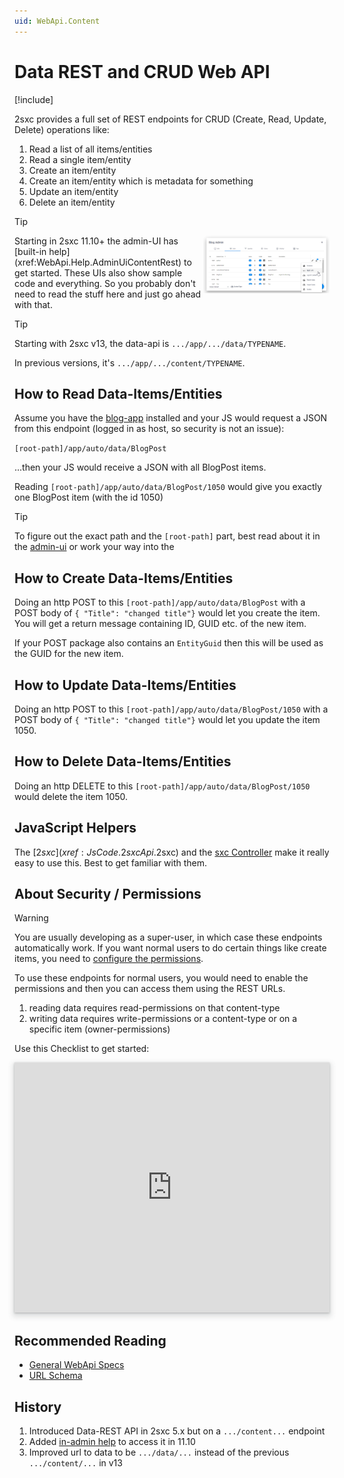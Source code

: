 ```yaml
---
uid: WebApi.Content
---
```


# Data REST and CRUD Web API

[!include[](~/basics/stack/_shared-float-summary.md)]
<style>
  .context-box-summary .browser-interact,
  .context-box-summary .process-headless { visibility: visible; }
</style>

2sxc provides a full set of REST endpoints for CRUD (Create, Read, Update, Delete) operations like:

1. Read a list of all items/entities
1. Read a single item/entity
1. Create an item/entity
1. Create an item/entity which is metadata for something
1. Update an item/entity
1. Delete an item/entity



> [!TIP]
> <img src="./assets/admin-ui-data-rest-menu.jpg" width="40%" align="right" >
> Starting in 2sxc 11.10+ the admin-UI has [built-in help](xref:WebApi.Help.AdminUiContentRest) to get started. These UIs also show sample code and everything.
> So you probably don't need to read the stuff here and just go ahead with that. 

> [!TIP]
> Starting with 2sxc v13, the data-api is `.../app/.../data/TYPENAME`.
> 
> In previous versions, it's `.../app/.../content/TYPENAME`. 

## How to Read Data-Items/Entities

Assume you have the [blog-app](xref:App.Blog) installed and your JS would request a JSON from this endpoint (logged in as host, so security is not an issue):

`[root-path]/app/auto/data/BlogPost`

...then your JS would receive a JSON with all BlogPost items. 

Reading `[root-path]/app/auto/data/BlogPost/1050` would give you exactly one BlogPost item (with the id 1050)

> [!TIP]
> To figure out the exact path and the `[root-path]` part, 
> best read about it in the [admin-ui](xref:WebApi.Help.AdminUiContentRest)
> or work your way into the [](xref:WebApi.Specs.UrlSchema)


## How to Create Data-Items/Entities

Doing an http POST to this `[root-path]/app/auto/data/BlogPost` with a POST body of `{ "Title": "changed title"}` would let you create the item. You will get a return message containing ID, GUID etc. of the new item. 

If your POST package also contains an `EntityGuid` then this will be used as the GUID for the new item. 

## How to Update Data-Items/Entities

Doing an http POST to this `[root-path]/app/auto/data/BlogPost/1050` with a POST body of `{ "Title": "changed title"}` would let you update the item 1050.

## How to Delete Data-Items/Entities

Doing an http DELETE to this `[root-path]/app/auto/data/BlogPost/1050` would delete the item 1050.



## JavaScript Helpers

The [$2sxc](xref:JsCode.2sxcApi.$2sxc) and the [sxc Controller](xref:JsCode.2sxcApi.Sxc.Index) make it really easy to use this. Best to get familiar with them. 


## About Security / Permissions

> [!WARNING]
> You are usually developing as a super-user, in which case these endpoints automatically work. If you want normal users to do certain things like create items, you need to [configure the permissions](https://azing.org/2sxc/r/k0YbVYXO).

To use these endpoints for normal users, you would need to enable the permissions and then you can access them using the REST URLs. 

1. reading data requires read-permissions on that content-type
1. writing data requires write-permissions or a content-type or on a specific item (owner-permissions)

Use this Checklist to get started:


<iframe src="https://azing.org/2sxc/r/34pAzAF2?embed=1" width="100%" height="400" frameborder="0" allowfullscreen style="box-shadow: 0 1px 3px rgba(60,64,67,.3), 0 4px 8px 3px rgba(60,64,67,.15)"></iframe>


## Recommended Reading

* [General WebApi Specs](xref:WebApi.Index)
* [URL Schema](xref:WebApi.Specs.UrlSchema)




## History

1. Introduced Data-REST API in 2sxc 5.x but on a `.../content...` endpoint
1. Added [in-admin help](xref:WebApi.Help.AdminUiContentRest) to access it in 11.10
1. Improved url to data to be `.../data/...` instead of the previous `.../content/...` in v13
